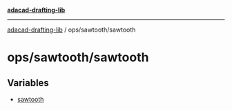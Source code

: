 [**adacad-drafting-lib**](../../../README.md)

***

[adacad-drafting-lib](../../../modules.md) / ops/sawtooth/sawtooth

# ops/sawtooth/sawtooth

## Variables

- [sawtooth](variables/sawtooth.md)
